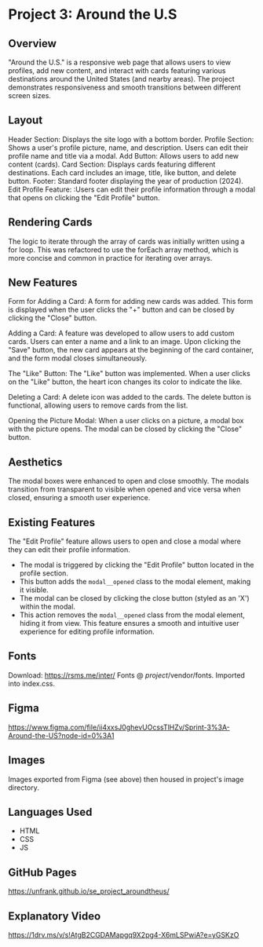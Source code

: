 # Project 3: Around the U.S

## Overview

"Around the U.S." is a responsive web page that allows users to view profiles, add new content, and interact with cards featuring various destinations around the United States (and nearby areas). The project demonstrates responsiveness and smooth transitions between different screen sizes.

## Layout

Header Section:
Displays the site logo with a bottom border.
Profile Section:
Shows a user's profile picture, name, and description. Users can edit their profile name and title via a modal.
Add Button:
Allows users to add new content (cards).
Card Section:
Displays cards featuring different destinations. Each card includes an image, title, like button, and delete button.
Footer:
Standard footer displaying the year of production (2024).
Edit Profile Feature:
:Users can edit their profile information through a modal that opens on clicking the "Edit Profile" button.

## Rendering Cards

The logic to iterate through the array of cards was initially written using a for loop. This was refactored to use the forEach array method, which is more concise and common in practice for iterating over arrays.

## New Features

Form for Adding a Card:
A form for adding new cards was added. This form is displayed when the user clicks the "+" button and can be closed by clicking the "Close" button.

Adding a Card:
A feature was developed to allow users to add custom cards. Users can enter a name and a link to an image. Upon clicking the "Save" button, the new card appears at the beginning of the card container, and the form modal closes simultaneously.

The "Like" Button:
The "Like" button was implemented. When a user clicks on the "Like" button, the heart icon changes its color to indicate the like.

Deleting a Card:
A delete icon was added to the cards. The delete button is functional, allowing users to remove cards from the list.

Opening the Picture Modal:
When a user clicks on a picture, a modal box with the picture opens. The modal can be closed by clicking the "Close" button.

## Aesthetics

The modal boxes were enhanced to open and close smoothly. The modals transition from transparent to visible when opened and vice versa when closed, ensuring a smooth user experience.

## Existing Features

The "Edit Profile" feature allows users to open and close a modal where they can edit their profile information.

- The modal is triggered by clicking the "Edit Profile" button located in the profile section.
- This button adds the `modal__opened` class to the modal element, making it visible.
- The modal can be closed by clicking the close button (styled as an 'X') within the modal.
- This action removes the `modal__opened` class from the modal element, hiding it from view.
  This feature ensures a smooth and intuitive user experience for editing profile information.

## Fonts

Download: https://rsms.me/inter/
Fonts @ _project_/vendor/fonts.
Imported into index.css.

## Figma

https://www.figma.com/file/ii4xxsJ0ghevUOcssTlHZv/Sprint-3%3A-Around-the-US?node-id=0%3A1

## Images

Images exported from Figma (see above) then housed in project's image directory.

## Languages Used

- HTML
- CSS
- JS

## GitHub Pages

https://unfrank.github.io/se_project_aroundtheus/

## Explanatory Video

https://1drv.ms/v/s!AtgB2CGDAMapgq9X2pg4-X6mLSPwiA?e=yGSKzO
